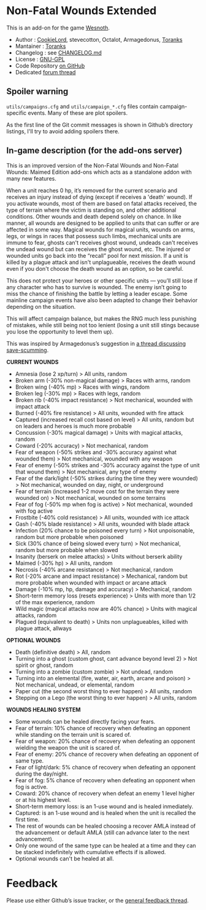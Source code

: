 Non-Fatal Wounds Extended
================

This is an add-on for the game [Wesnoth](https://www.wesnoth.org/).
* Author :  [CookieLord](https://forums.wesnoth.org/memberlist.php?mode=viewprofile&u=248402), stevecotton, Octalot, Armagedonus, [Toranks](http://toranks.blogspot.com/)
* Mantainer : [Toranks](http://toranks.blogspot.com/)
* Changelog : see [CHANGELOG.md](CHANGELOG.md)
* License : [GNU-GPL](LICENSE.md)
* Code Repository [on GitHub](https://github.com/Toranks/Non_Fatal_Wounds-Extended)
* Dedicated [forum thread](https://forums.wesnoth.org/viewtopic.php?t=56108)

Spoiler warning
---------------

`utils/campaigns.cfg` and `utils/campaign_*.cfg` files contain campaign-specific events. Many of these are plot spoilers.

As the first line of the Git commit messages is shown in Github’s directory listings, I'll try to avoid adding spoilers there.


In-game description (for the add-ons server)
--------------------------------------------

This is an improved version of the Non-Fatal Wounds and Non-Fatal Wounds: Maimed Edition add-ons which acts as a standalone addon with many new features.

When a unit reaches 0 hp, it’s removed for the current scenario and receives an injury instead of dying (except if receives a 'death' wound).
If you activate wounds, most of them are based on fatal attacks received, the type of terrain where the victim is standing on, and other additional conditions. Other wounds and death depend solely on chance. In like manner, all wounds are designed to be applied to units that can suffer or are affected in some way. Magical wounds for magical units, wounds on arms, legs, or wings in races that possess such limbs, mechanical units are immune to fear, ghosts can't receives ghost wound, undeads can't receives the undead wound but can receives the ghost wound, etc.
The injured or wounded units go back into the “recall” pool for next mission.
If a unit is killed by a plague attack and isn't unplagueable, receives the death wound even if you don't choose the death wound as an option, so be careful.

This does not protect your heroes or other specific units — you’ll still lose if any character who has to survive is wounded. The enemy isn’t going to miss the chance of finishing the battle by letting a leader escape. Some mainline campaign events have also been adapted to change their behavior depending on the situation.

This will affect campaign balance, but makes the RNG much less punishing of mistakes, while still being not too lenient (losing a unit still stings because you lose the opportunity to level them up).

This was inspired by Armagedonus’s suggestion in [a thread discussing save-scumming](https://r.wesnoth.org/p641153).


**CURRENT WOUNDS**

* Amnesia (lose 2 xp/turn) > All units, random
* Broken arm (-30% non-magical damage) > Races with arms, random
* Broken wing (-40% mp) > Races with wings, random
* Broken leg (-30% mp) > Races with legs, random
* Broken rib (-40% impact resistance) > Not mechanical, wounded with impact attack
* Burned (-40% fire resistance) > All units, wounded with fire attack
* Captured (increased recall cost based on level) > All units, random but on leaders and heroes is much more probable
* Concussion (-30% magical damage) > Units with magical attacks, random
* Coward (-20% accuracy) > Not mechanical, random
* Fear of weapon (-50% strikes and -30% accuracy against what wounded them) > Not mechanical, wounded with any weapon
* Fear of enemy (-50% strikes and -30% accuracy against the type of unit that wound them) > Not mechanical, any type of enemy
* Fear of the dark/light (-50% strikes during the time they were wounded) > Not mechanical, wounded on day, night, or underground
* Fear of terrain (increased 1-2 move cost for the terrain they were wounded on) > Not mechanical, wounded on some terrains
* Fear of fog (-50% mp when fog is active) > Not mechanical, wounded with fog active
* Frostbite (-40% cold resistance) > All units, wounded with ice attack
* Gash (-40% blade resistance) > All units, wounded with blade attack
* Infection (20% chance to be poisoned every turn) > Not unpoisonable, random but more probable when poisoned
* Sick (30% chance of being slowed every turn) > Not mechanical, random but more probable when slowed
* Insanity (berserk on melee attacks) > Units without berserk ability
* Maimed (-30% hp) > All units, random
* Necrosis (-40% arcane resistance) > Not mechanical, random
* Rot (-20% arcane and impact resistance) > Mechanical, random but more probable when wounded with impact or arcane attack
* Damage (-10% mp, hp, damage and accuracy) > Mechanical, random
* Short-term memory loss (resets experience) > Units with more than 1/2 of the max experience, random
* Wild magic (magical attacks now are 40% chance) > Units with magical attacks, random
* Plagued (equivalent to death) > Units non unplagueables, killed with plague attack, allways

**OPTIONAL WOUNDS**

* Death (definitive death) > All, random
* Turning into a ghost (custom ghost, cant advance beyond level 2) > Not spirit or ghost, random
* Turning into a zombie (custom zombie) > Not undead, random
* Turning into an elemental (fire, water, air, earth, arcane and poison) > Not mechanical, undead, or elemental, random
* Paper cut (the second worst thing to ever happen) > All units, random
* Stepping on a Lego (the worst thing to ever happen) > All units, random


**WOUNDS HEALING SYSTEM**

* Some wounds can be healed directly facing your fears.
* Fear of terrain: 10% chance of recovery when defeating an opponent while standing on the terrain unit is scared of.
* Fear of weapon: 20% chance of recovery when defeating an opponent wielding the weapon the unit is scared of.
* Fear of enemy: 20% chance of recovery when defeating an opponent of same type.
* Fear of light/dark: 5% chance of recovery when defeating an opponent during the day/night.
* Fear of fog: 5% chance of recovery when defeating an opponent when fog is active.
* Coward: 20% chance of recovery when defeat an enemy 1 level higher or at his highest level.
* Short-term memory loss: is an 1-use wound and is healed inmediately.
* Captured: is an 1-use wound and is healed when the unit is recalled the first time.
* The rest of wounds can be healed choosing a recover AMLA instead of the advancement or default AMLA (still can advance later to the next advancement).
* Only one wound of the same type can be healed at a time and they can be stacked indefinitely with cumulative effects if is allowed.
* Optional wounds can't be healed at all.


Feedback
========

Please use either Github’s issue tracker, or the [general feedback thread](https://forums.wesnoth.org/viewtopic.php?t=56108).
